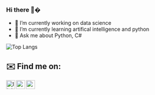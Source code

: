 ### Hi there 👋�
- 🔭 I’m currently working on data science
- 🌱 I’m currently learning artifical intelligence and python
- 💬 Ask me about Python, C#



![Top Langs](https://github-readme-stats.vercel.app/api/top-langs/?username=senozanAleyna&theme=tokyonight)


## ✉️ Find me on:

[<img align="left" alt="linkedin | LinkedIn" width="24px" src="https://raw.githubusercontent.com/peterthehan/peterthehan/master/assets/linkedin.svg" />][linkedin]
[<img align="left" height="24" width="24" src="https://cdn.jsdelivr.net/npm/simple-icons@v4/icons/instagram.svg" />][instagram]
[<img align="left" height="24" width="24" src="https://cdn.jsdelivr.net/npm/simple-icons@v4/icons/gmail.svg" />][gmail]


<br />


[instagram]: https://www.instagram.com/aleynasenozan/
[linkedin]: https://linkedin.com/in/aleyna-senozan
[gmail]: mailto:senozanaleyna@gmail.com


